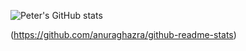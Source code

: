 ![Peter's GitHub stats](https://github-readme-stats.vercel.app/api?username=pdiddysun&theme=dark&show_icons=true&include_all_commits=true&count_private=true&role=OWNER,ORGANIZATION_MEMBERe)

(https://github.com/anuraghazra/github-readme-stats)
